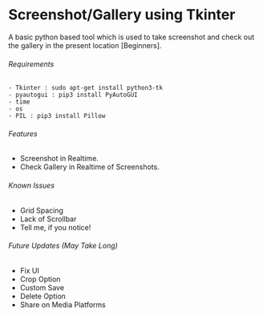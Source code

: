 # Screenshot/Gallery using Tkinter

A basic python based tool which is used to take screenshot and check out the gallery in the present location [Beginners].

###### Requirements

```
- Tkinter : sudo apt-get install python3-tk
- pyautogui : pip3 install PyAutoGUI
- time 
- os
- PIL : pip3 install Pillow
```

###### Features

- Screenshot in Realtime.
- Check Gallery in Realtime of Screenshots.

###### Known Issues

- Grid Spacing
- Lack of Scrollbar
- Tell me, if you notice!

###### Future Updates (May Take Long)

- Fix UI
- Crop Option
- Custom Save
- Delete Option
- Share on Media Platforms
 



